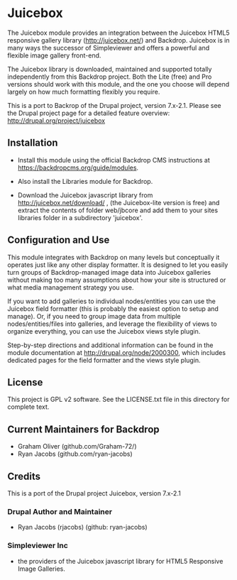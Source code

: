 # Juicebox

The Juicebox module provides an integration between the Juicebox HTML5
responsive gallery library (http://juicebox.net/) and Backdrop. 
Juicebox is in many ways the successor of Simpleviewer and offers 
a powerful and flexible image gallery front-end.

The Juicebox library is downloaded, maintained and supported totally
independently from this Backdrop project. Both the Lite (free) and Pro 
versions should work with this module, and the one you choose will 
depend largely on how much formatting flexibly you require.

This is a port to Backrop of the Drupal project, version 7.x-2.1.
Please see the Drupal project page for a detailed feature overview:
http://drupal.org/project/juicebox

## Installation

- Install this module using the official Backdrop CMS instructions at
  https://backdropcms.org/guide/modules.
   
- Also install the Libraries module for Backdrop.

- Download the Juicebox javascript library from 
  http://juicebox.net/download/ , (the Juicebox-lite version is free) 
  and extract the contents of folder web/jbcore and add them
  to your sites libraries folder in a subdirectory 'juicebox'.

## Configuration and Use

This module integrates with Backdrop on many levels but conceptually 
it operates just like any other display formatter. It is designed to let
you easily turn groups of Backdrop-managed image data into Juicebox 
galleries without making too many assumptions about how your site is 
structured or what media management strategy you use.

If you want to add galleries to individual nodes/entities you can use 
the Juicebox field formatter (this is probably the easiest option to 
setup and manage). Or, if you need to group image data from multiple 
nodes/entities/files into galleries, and leverage the flexibility of 
views to organize everything, you can use the Juicebox views style plugin.

Step-by-step directions and additional information can be found in the 
module documentation at http://drupal.org/node/2000300, which includes 
dedicated pages for the field formatter and the views style plugin.


## License

This project is GPL v2 software. See the LICENSE.txt file 
in this directory for complete text.

## Current Maintainers for Backdrop

 + Graham Oliver (github.com/Graham-72/)
 + Ryan Jacobs (github.com/ryan-jacobs)


## Credits

This is a port of the Drupal project Juicebox, version 7.x-2.1

### Drupal Author and Maintainer

 + Ryan Jacobs (rjacobs) (github: ryan-jacobs)
 
### Simpleviewer Inc

 + the providers of the Juicebox javascript library
   for HTML5 Responsive Image Galleries.

